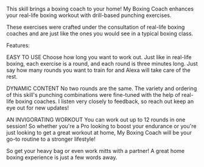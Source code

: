 This skill brings a boxing coach to your home! My Boxing Coach enhances your real-life boxing workout with drill-based punching exercises. 

These exercises were crafted under the consultation of real-life boxing coaches and are just like the ones you would see in a typical boxing class.

Features:

EASY TO USE
Choose how long you want to work out. Just like in real-life boxing, each exercise is a round, and each round is three minutes long. Just say how many rounds you want to train for and Alexa will take care of the rest.

DYNAMIC CONTENT
No two rounds are the same. The variety and ordering of this skill's punching combinations were fine-tuned with the help of real-life boxing coaches. I listen very closely to feedback, so reach out keep an eye out for new updates!

AN INVIGORATING WORKOUT
You can work out up to 12 rounds in one session! So whether you're a Pro looking to boost your endurance or you're just looking to get a great workout at home, My Boxing Coach will be your go-to routine to a stronger lifestyle!

So get your heavy bag or even work mitts with a partner! A great home boxing experience is just a few words away.
